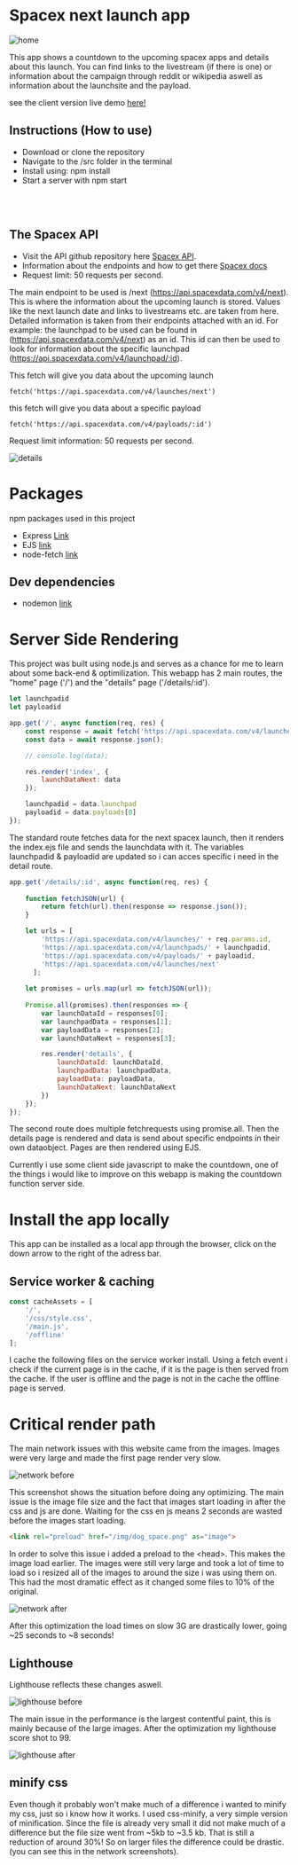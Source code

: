 # Spacex next launch app
![home](docs/img/home.gif "Home countdown")

This app shows a countdown to the upcoming spacex apps and details about this launch. You can find links to the livestream (if there is one) or information about the campaign through reddit or wikipedia aswell as information about the launchsite and the payload.

see the client version live demo [here!](https://jimmydekroon.github.io/web-app-from-scratch-2021/src/index.html)

## Instructions (How to use)
- Download or clone the repository
- Navigate to the /src folder in the terminal
- Install using: npm install
- Start a server with npm start

</br>
</br>

## The Spacex API

- Visit the API github repository here [Spacex API](https://github.com/r-spacex/SpaceX-API).
- Information about the endpoints and how to get there [Spacex docs](https://github.com/r-spacex/SpaceX-API/blob/master/docs/v4/README.md)
- Request limit: 50 requests per second.

The main endpoint to be used is /next (https://api.spacexdata.com/v4/next). This is where the information about the upcoming launch is stored. Values like the next launch date and links to livestreams etc. are taken from here. Detailed information is taken from their endpoints attached with an id. For example: the launchpad to be used can be found in (https://api.spacexdata.com/v4/next) as an id. This id can then be used to look for information about the specific launchpad (https://api.spacexdata.com/v4/launchpad/:id).

This fetch will give you data about the upcoming launch
```JS
fetch('https://api.spacexdata.com/v4/launches/next')
```

this fetch will give you data about a specific payload
```JS
fetch('https://api.spacexdata.com/v4/payloads/:id')
```

Request limit information: 50 requests per second.

![details](docs/img/details.png "Home countdown")

# Packages
npm packages used in this project

- Express [Link](https://expressjs.com/)
- EJS [link](https://ejs.co/)
- node-fetch [link](https://www.npmjs.com/package/node-fetch)

## Dev dependencies

- nodemon [link](https://www.npmjs.com/package/nodemon)



# Server Side Rendering
This project was built using node.js and serves as a chance for me to learn about some back-end & optimilization.  This webapp has 2 main routes, the "home" page ('/') and the "details" page ('/details/:id').

```js 
let launchpadid
let payloadid

app.get('/', async function(req, res) {
	const response = await fetch('https://api.spacexdata.com/v4/launches/next');
	const data = await response.json();

	// console.log(data);

	res.render('index', {
		launchDataNext: data
	});

	launchpadid = data.launchpad
	payloadid = data.payloads[0]
});
```

The standard route fetches data for the next spacex launch, then it renders the index.ejs file and sends the launchdata with it. The variables launchpadid & payloadid are updated so i can acces specific i need in the detail route.

``` js
app.get('/details/:id', async function(req, res) {
	
	function fetchJSON(url) {
		return fetch(url).then(response => response.json());
	}

	let urls = [
		'https://api.spacexdata.com/v4/launches/' + req.params.id,
		'https://api.spacexdata.com/v4/launchpads/' + launchpadid,
		'https://api.spacexdata.com/v4/payloads/' + payloadid,
		'https://api.spacexdata.com/v4/launches/next'
	  ];
	
	let promises = urls.map(url => fetchJSON(url));
	
	Promise.all(promises).then(responses => {
		var launchDataId = responses[0];
    	var launchpadData = responses[1];
    	var payloadData = responses[2];
    	var launchDataNext = responses[3];

		res.render('details', {
			launchDataId: launchDataId,
			launchpadData: launchpadData,
			payloadData: payloadData,
			launchDataNext: launchDataNext
		})
	});
});
```

The second route does multiple fetchrequests using promise.all. Then the details page is rendered and data is send about specific endpoints in their own dataobject. Pages are then rendered using EJS.

Currently i use some client side javascript to make the countdown, one of the things i would like to improve on this webapp is making the countdown function server side.



# Install the app locally

This app can be installed as a local app through the browser, click on the down arrow to the right of the adress bar.


## Service worker & caching

``` js
const cacheAssets = [
    '/',
    '/css/style.css',
    '/main.js',
    '/offline'
];
```

I cache the following files on the service worker install. Using a fetch event i check if the current page is in the cache, if it is the page is then served from the cache. If the user is offline and the page is not in the cache the offline page is served.


# Critical render path

The main network issues with this website came from the images. Images were very large and made the first page render very slow. 

![network before](docs/img/network-before.png "Network before")

This screenshot shows the situation before doing any optimizing. The main issue is the image file size and the fact that images start loading in after the css and js are done. Waiting for the css en js means 2 seconds are wasted before the images start loading.

``` html
<link rel="preload" href="/img/dog_space.png" as="image">
```

In order to solve this issue i added a preload to the \<head>. This makes the image load earlier. The images were still very large and took a lot of time to load so i resized all of the images to around the size i was using them on. This had the most dramatic effect as it changed some files to 10% of the original.

![network after](docs/img/network-after.png "Network after")

After this optimization the load times on slow 3G are drastically lower, going ~25 seconds to ~8 seconds!

## Lighthouse

Lighthouse reflects these changes aswell.

![lighthouse before](docs/img/lighthouse-before.png "lighthouse before")

The main issue in the performance is the largest contentful paint, this is mainly because of the large images. After the optimization my lighthouse score shot to 99.

![lighthouse after](docs/img/lighthouse-after.png "lighthouse after")

## minify css

Even though it probably won't make much of a difference i wanted to minify my css, just so i know how it works. I used css-minify, a very simple version of minification. Since the file is already very small it did not make much of a difference but the file size went from ~5kb to ~3.5 kb. That is still a reduction of around 30%! So on larger files the difference could be drastic. (you can see this in the network screenshots).
